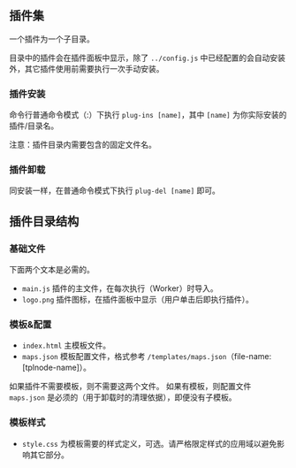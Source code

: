## 插件集

一个插件为一个子目录。

目录中的插件会在插件面板中显示，除了 `../config.js` 中已经配置的会自动安装外，其它插件使用前需要执行一次手动安装。


### 插件安装

命令行普通命令模式（:）下执行 `plug-ins [name]`，其中 `[name]` 为你实际安装的插件/目录名。

注意：插件目录内需要包含的固定文件名。


### 插件卸载

同安装一样，在普通命令模式下执行 `plug-del [name]` 即可。


## 插件目录结构

### 基础文件

下面两个文本是必需的。

- `main.js`  插件的主文件，在每次执行（Worker）时导入。
- `logo.png` 插件图标，在插件面板中显示（用户单击后即执行插件）。


### 模板&配置

- `index.html` 主模板文件。
- `maps.json`  模板配置文件，格式参考 `/templates/maps.json`（file-name: [tplnode-name]）。

如果插件不需要模板，则不需要这两个文件。
如果有模板，则配置文件 `maps.json` 是必须的（用于卸载时的清理依据），即便没有子模板。


### 模板样式

- `style.css` 为模板需要的样式定义，可选。请严格限定样式的应用域以避免影响其它部分。

